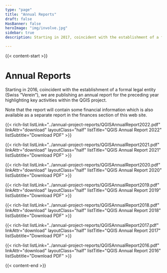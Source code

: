 ```yaml
---
type: "page"
title: "Annual Reports"
draft: false
HasBanner: false
heroImage: "img/involve.jpg"
sidebar: true
description: Starting in 2017, coincident with the establishment of a formal legal entity (Swiss “Verein”), we are publishing an annual report for the preceding year highlighting key activities within the QGIS project.

---
```


{{< content-start >}}

# Annual Reports
Starting in 2016, coincident with the establishment of a formal legal entity (Swiss “Verein”), we are publishing an annual report for the preceding year highlighting key activities within the QGIS project.

Note that the report will contain some financial information which is also available as a separate report in the finances section of this web site.

{{< rich-list listLink="../annual-project-reports/QGISAnnualReport2022.pdf" linkAttr="download" layoutClass="half" listTitle="QGIS Annual Report 2022" listSubtitle="Download PDF" >}}

{{< rich-list listLink="../annual-project-reports/QGISAnnualReport2021.pdf" linkAttr="download" layoutClass="half" listTitle="QGIS Annual Report 2021" listSubtitle="Download PDF" >}}

{{< rich-list listLink="../annual-project-reports/QGISAnnualReport2020.pdf" linkAttr="download" layoutClass="half" listTitle="QGIS Annual Report 2020" listSubtitle="Download PDF" >}}

{{< rich-list listLink="../annual-project-reports/QGISAnnualReport2019.pdf" linkAttr="download" layoutClass="half" listTitle="QGIS Annual Report 2019" listSubtitle="Download PDF" >}}

{{< rich-list listLink="../annual-project-reports/QGISAnnualReport2018.pdf" linkAttr="download" layoutClass="half" listTitle="QGIS Annual Report 2018" listSubtitle="Download PDF" >}}

{{< rich-list listLink="../annual-project-reports/QGISAnnualReport2017.pdf" linkAttr="download" layoutClass="half" listTitle="QGIS Annual Report 2017" listSubtitle="Download PDF" >}}

{{< rich-list listLink="../annual-project-reports/QGISAnnualReport2016.pdf" linkAttr="download" layoutClass="half" listTitle="QGIS Annual Report 2016" listSubtitle="Download PDF" >}}


{{< content-end >}}
